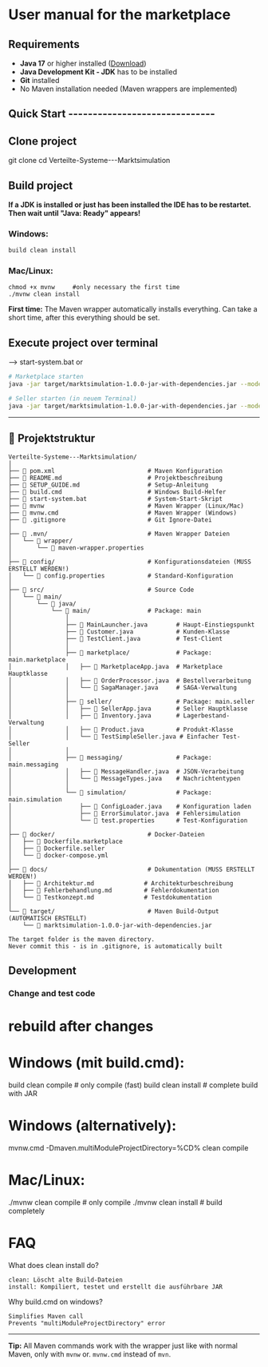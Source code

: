 # User manual for the marketplace

## Requirements
- **Java 17** or higher installed ([Download](https://adoptium.net/))
- **Java Development Kit - JDK** has to be installed
- **Git** installed
- No Maven installation needed (Maven wrappers are implemented)

## Quick Start ------------------------------
## Clone project
git clone <repository-url>
cd Verteilte-Systeme---Marktsimulation

## Build project
**If a JDK is installed or just has been installed the IDE has to be restartet. Then wait until "Java: Ready" appears!**
### Windows:
```cmd
build clean install
```
### Mac/Linux:
```bash/cmd?
chmod +x mvnw     #only necessary the first time
./mvnw clean install
```

**First time:** The Maven wrapper automatically installs everything. Can take a short time, after this everything should be set.

## Execute project over terminal
--> start-system.bat
or
```bash
# Marketplace starten
java -jar target/marktsimulation-1.0.0-jar-with-dependencies.jar --mode=marketplace --instance=1

# Seller starten (in neuem Terminal)
java -jar target/marktsimulation-1.0.0-jar-with-dependencies.jar --mode=seller --instance=1
```
------------------------------
## 📁 Projektstruktur
```
Verteilte-Systeme---Marktsimulation/
│
├── 📄 pom.xml                          # Maven Konfiguration
├── 📄 README.md                        # Projektbeschreibung
├── 📄 SETUP_GUIDE.md                   # Setup-Anleitung
├── 📄 build.cmd                        # Windows Build-Helfer
├── 📄 start-system.bat                 # System-Start-Skript
├── 📄 mvnw                             # Maven Wrapper (Linux/Mac)
├── 📄 mvnw.cmd                         # Maven Wrapper (Windows)
├── 📄 .gitignore                       # Git Ignore-Datei
│
├── 📁 .mvn/                            # Maven Wrapper Dateien
│   └── 📁 wrapper/
│       └── 📄 maven-wrapper.properties
│
├── 📁 config/                          # Konfigurationsdateien (MUSS ERSTELLT WERDEN!)
│   └── 📄 config.properties            # Standard-Konfiguration
│
├── 📁 src/                             # Source Code
│   └── 📁 main/
│       └── 📁 java/
│           └── 📁 main/                # Package: main
│               │
│               ├── 📄 MainLauncher.java        # Haupt-Einstiegspunkt
│               ├── 📄 Customer.java            # Kunden-Klasse
│               ├── 📄 TestClient.java          # Test-Client
│               │
│               ├── 📁 marketplace/             # Package: main.marketplace
│               │   ├── 📄 MarketplaceApp.java  # Marketplace Hauptklasse
│               │   ├── 📄 OrderProcessor.java  # Bestellverarbeitung
│               │   └── 📄 SagaManager.java     # SAGA-Verwaltung
│               │
│               ├── 📁 seller/                  # Package: main.seller
│               │   ├── 📄 SellerApp.java       # Seller Hauptklasse
│               │   ├── 📄 Inventory.java       # Lagerbestand-Verwaltung
│               │   ├── 📄 Product.java         # Produkt-Klasse
│               │   └── 📄 TestSimpleSeller.java # Einfacher Test-Seller
│               │
│               ├── 📁 messaging/               # Package: main.messaging
│               │   ├── 📄 MessageHandler.java  # JSON-Verarbeitung
│               │   └── 📄 MessageTypes.java    # Nachrichtentypen
│               │
│               └── 📁 simulation/              # Package: main.simulation
│                   ├── 📄 ConfigLoader.java    # Konfiguration laden
│                   ├── 📄 ErrorSimulator.java  # Fehlersimulation
│                   └── 📄 test.properties      # Test-Konfiguration
│
├── 📁 docker/                          # Docker-Dateien
│   ├── 📄 Dockerfile.marketplace
│   ├── 📄 Dockerfile.seller
│   └── 📄 docker-compose.yml
│
├── 📁 docs/                            # Dokumentation (MUSS ERSTELLT WERDEN!)
│   ├── 📄 Architektur.md              # Architekturbeschreibung
│   ├── 📄 Fehlerbehandlung.md         # Fehlerdokumentation
│   └── 📄 Testkonzept.md              # Testdokumentation
│
└── 📁 target/                          # Maven Build-Output (AUTOMATISCH ERSTELLT)
    └── 📄 marktsimulation-1.0.0-jar-with-dependencies.jar

The target folder is the maven directory.
Never commit this - is in .gitignore, is automatically built
```

## Development

### Change and test code
# rebuild after changes

# Windows (mit build.cmd):
build clean compile     # only compile (fast)
build clean install     # complete build with JAR

# Windows (alternatively):
mvnw.cmd -Dmaven.multiModuleProjectDirectory=%CD% clean compile

# Mac/Linux:
./mvnw clean compile     # only compile
./mvnw clean install     # build completely

# FAQ
What does clean install do?

    clean: Löscht alte Build-Dateien
    install: Kompiliert, testet und erstellt die ausführbare JAR

Why build.cmd on windows?

    Simplifies Maven call
    Prevents "multiModuleProjectDirectory" error

---
**Tip:** All Maven commands work with the wrapper just like with normal Maven, only with `mvnw` or. `mvnw.cmd` instead of `mvn`.